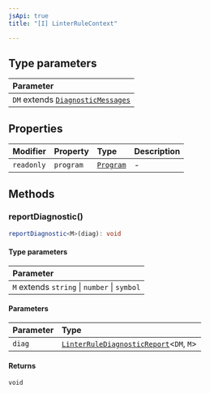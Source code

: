 ```yaml
---
jsApi: true
title: "[I] LinterRuleContext"

---
```

## Type parameters

| Parameter |
| :------ |
| `DM` extends [`DiagnosticMessages`](DiagnosticMessages.md) |

## Properties

| Modifier | Property | Type | Description |
| :------ | :------ | :------ | :------ |
| `readonly` | `program` | [`Program`](Program.md) | - |

## Methods

### reportDiagnostic()

```ts
reportDiagnostic<M>(diag): void
```

#### Type parameters

| Parameter |
| :------ |
| `M` extends `string` \| `number` \| `symbol` |

#### Parameters

| Parameter | Type |
| :------ | :------ |
| `diag` | [`LinterRuleDiagnosticReport`](../type-aliases/LinterRuleDiagnosticReport.md)<`DM`, `M`\> |

#### Returns

`void`
